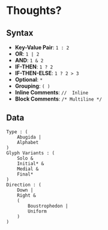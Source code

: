 # Thoughts?
## Syntax
- **Key-Value Pair**: `1 : 2`
- **OR**: `1 | 2`
- **AND**: `1 & 2`
- **IF-THEN**: `1 ? 2`
- **IF-THEN-ELSE**: `1 ? 2 > 3`
- **Optional**: `*`
- **Grouping**: `( )`
- **Inline Comments**: `//	Inline`
- **Block Comments**: `/* Multiline */`
## Data
```
Type : (
	Abugida |
	Alphabet
)
Glyph Variants : (
	Solo &
	Initial* &
	Medial &
	Final*
)
Direction : (
	Down |
	Right &
	(
		Boustrophedon |
		Uniform
	)
)
```
